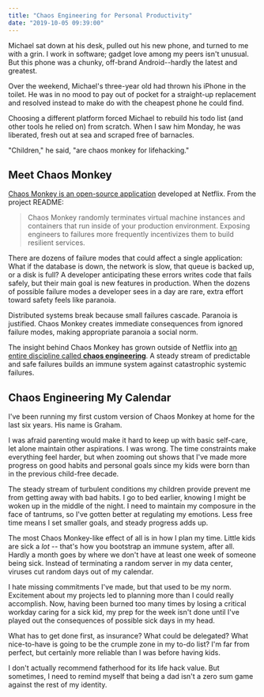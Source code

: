 ```yaml
---
title: "Chaos Engineering for Personal Productivity"
date: "2019-10-05 09:39:00"
---
```


Michael sat down at his desk, pulled out his new phone, and turned to me with a grin. I work in software; gadget love among my peers isn't unusual. But this phone was a chunky, off-brand Android--hardly the latest and greatest.

Over the weekend, Michael's three-year old had thrown his iPhone in the toilet. He was in no mood to pay out of pocket for a straight-up replacement and resolved instead to make do with the cheapest phone he could find.

Choosing a different platform forced Michael to rebuild his todo list (and other tools he relied on) from scratch. When I saw him Monday, he was liberated, fresh out at sea and scraped free of barnacles.

"Children," he said, "are chaos monkey for lifehacking."

## Meet Chaos Monkey

[Chaos Monkey is an open-source application](https://github.com/Netflix/chaosmonkey) developed at Netflix. From the project README:

> Chaos Monkey randomly terminates virtual machine instances and containers that run inside of your production environment. Exposing engineers to failures more frequently incentivizes them to build resilient services.

There are dozens of failure modes that could affect a single application: What if the database is down, the network is slow, that queue is backed up, or a disk is full? A developer anticipating these errors writes code that fails safely, but their main goal is new features in production. When the dozens of possible failure modes a developer sees in a day are rare, extra effort toward safety feels like paranoia.

Distributed systems break because small failures cascade. Paranoia is justified. Chaos Monkey creates immediate consequences from ignored failure modes, making appropriate paranoia a social norm.

The insight behind Chaos Monkey has grown outside of Netflix into [an entire discipline called **chaos engineering**](http://principlesofchaos.org/?lang=ENcontent). A steady stream of predictable and safe failures builds an immune system against catastrophic systemic failures.

## Chaos Engineering My Calendar

I've been running my first custom version of Chaos Monkey at home for the last six years. His name is Graham.

I was afraid parenting would make it hard to keep up with basic self-care, let alone maintain other aspirations. I was wrong. The time constraints make everything feel harder, but when zooming out shows that I've made more progress on good habits and personal goals since my kids were born than in the previous child-free decade.

The steady stream of turbulent conditions my children provide prevent me from getting away with bad habits. I go to bed earlier, knowing I might be woken up in the middle of the night. I need to maintain my composure in the face of tantrums, so I've gotten better at regulating my emotions. Less free time means I set smaller goals, and steady progress adds up.

The most Chaos Monkey-like effect of all is in how I plan my time. Little kids are sick a _lot_ -- that's how you bootstrap an immune system, after all. Hardly a month goes by where we don't have at least one week of someone being sick. Instead of terminating a random server in my data center, viruses cut random days out of my calendar.

I hate missing commitments I've made, but that used to be my norm. Excitement about my projects led to planning more than I could really accomplish. Now, having been burned too many times by losing a critical workday caring for a sick kid, my prep for the week isn't done until I've played out the consequences of possible sick days in my head.

What has to get done first, as insurance? What could be delegated? What nice-to-have is going to be the crumple zone in my to-do list? I'm far from perfect, but certainly more reliable than I was before having kids.

I don't actually recommend fatherhood for its life hack value. But sometimes, I need to remind myself that being a dad isn't a zero sum game against the rest of my identity.
